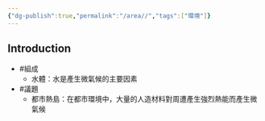 ```yaml
---
{"dg-publish":true,"permalink":"/area//","tags":["環境"]}
---
```



## Introduction
- #組成
	- 水體：水是產生微氣候的主要因素
- #議題 
	- 都市熱島：在都市環境中，大量的人造材料對周遭產生強烈熱能而產生微氣候